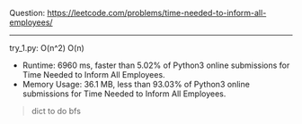 Question: https://leetcode.com/problems/time-needed-to-inform-all-employees/

---

try_1.py: O(n^2) O(n)

* Runtime: 6960 ms, faster than 5.02% of Python3 online submissions for Time Needed to Inform All Employees.
* Memory Usage: 36.1 MB, less than 93.03% of Python3 online submissions for Time Needed to Inform All Employees.

> dict to do bfs
